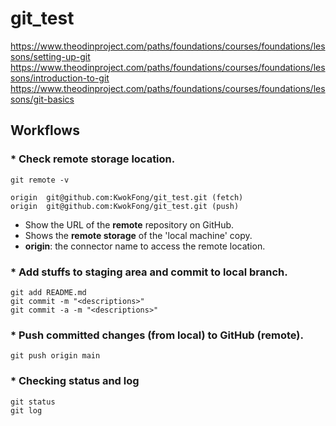 # git_test

https://www.theodinproject.com/paths/foundations/courses/foundations/lessons/setting-up-git
https://www.theodinproject.com/paths/foundations/courses/foundations/lessons/introduction-to-git
https://www.theodinproject.com/paths/foundations/courses/foundations/lessons/git-basics

## __Workflows__
### * Check remote storage location.
`git remote -v`

    origin	git@github.com:KwokFong/git_test.git (fetch)
    origin	git@github.com:KwokFong/git_test.git (push)

- Show the URL of the __remote__ repository on GitHub.
- Shows the __remote storage__ of the 'local machine' copy.
- __origin__: the connector name to access the remote location.

### * Add stuffs to __staging__ area and commit to __local__ branch.
`git add README.md`   
`git commit -m "<descriptions>"`  
`git commit -a -m "<descriptions>"`

### * Push committed changes (from local) to GitHub (remote).
`git push origin main`


### * Checking status and log
`git status`  
`git log`